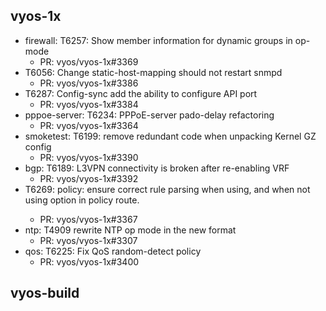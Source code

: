 ## vyos-1x
- firewall: T6257: Show member information for dynamic groups in op-mode
   - PR: vyos/vyos-1x#3369
- T6056: Change static-host-mapping should not restart snmpd
   - PR: vyos/vyos-1x#3386
- T6287: Config-sync add the ability to configure API port
   - PR: vyos/vyos-1x#3384
- pppoe-server: T6234: PPPoE-server pado-delay refactoring
   - PR: vyos/vyos-1x#3364
- smoketest: T6199: remove redundant code when unpacking Kernel GZ config
   - PR: vyos/vyos-1x#3390
- bgp: T6189: L3VPN connectivity is broken after re-enabling VRF
   - PR: vyos/vyos-1x#3392
- T6269: policy: ensure correct rule parsing when using, and when not using <set table> option in policy route.
   - PR: vyos/vyos-1x#3367
- ntp: T4909 rewrite NTP op mode in the new format
   - PR: vyos/vyos-1x#3307
- qos: T6225: Fix QoS random-detect policy
   - PR: vyos/vyos-1x#3400


## vyos-build

